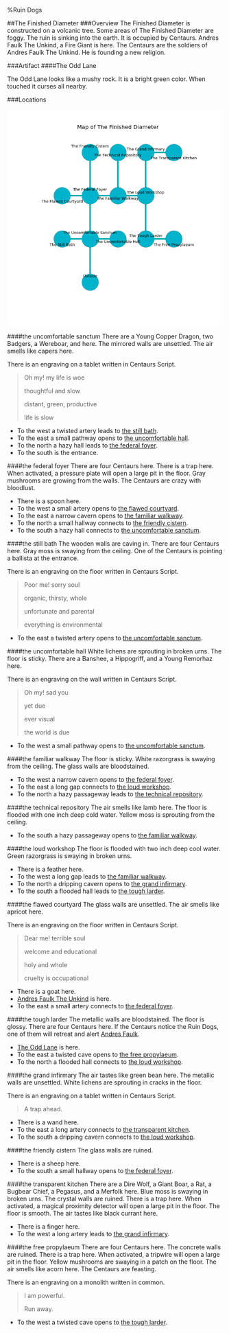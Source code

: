 %Ruin Dogs

##The Finished Diameter
###Overview
The Finished Diameter is constructed on a volcanic tree. Some areas of The Finished Diameter are foggy. The ruin is sinking into the earth. It is occupied by Centaurs. <a name="Andres-Faulk-The-Unkind"></a>Andres Faulk The Unkind, a Fire Giant is here. The Centaurs are the soldiers of Andres Faulk The Unkind. He  is founding a new religion. 



###Artifact
####<a name="The-Odd-Lane"></a>The Odd Lane


The Odd Lane looks like a mushy rock. It is a bright green color. When touched it curses all nearby. 





###Locations


![](../v2/images/The-Finished-Diameter.png)

####<a name="the-uncomfortable-sanctum"></a>the uncomfortable sanctum
There are a Young Copper Dragon, two Badgers, a Wereboar, and  here. The mirrored walls are unsettled. The air smells like capers here. 

There is an engraving on a tablet written in Centaurs Script. 

> Oh my! my life is woe
>
> thoughtful and slow
>
> distant, green, productive
>
> life is slow
>


* To the west a twisted artery leads to [the still bath](#the-still-bath).
* To the east a small pathway opens to [the uncomfortable hall](#the-uncomfortable-hall).
* To the north a hazy hall leads to [the federal foyer](#the-federal-foyer).
* To the south is the entrance.


####<a name="the-federal-foyer"></a>the federal foyer
There are four Centaurs here. There is a trap here. When activated, a pressure plate will open a large pit in the floor. Gray mushrooms are growing from the walls. The Centaurs are crazy with bloodlust. 



* There is a spoon here.
* To the west a small artery opens to [the flawed courtyard](#the-flawed-courtyard).
* To the east a narrow cavern opens to [the familiar walkway](#the-familiar-walkway).
* To the north a small hallway connects to [the friendly cistern](#the-friendly-cistern).
* To the south a hazy hall connects to [the uncomfortable sanctum](#the-uncomfortable-sanctum).


####<a name="the-still-bath"></a>the still bath
The wooden walls are caving in. There are four Centaurs here. Gray moss is swaying from the ceiling. One of the Centaurs is pointing a ballista at the entrance. 

There is an engraving on the floor written in Centaurs Script. 

> Poor me! sorry soul
>
> organic, thirsty, whole
>
> unfortunate and parental
>
> everything is environmental
>


* To the east a twisted artery opens to [the uncomfortable sanctum](#the-uncomfortable-sanctum).


####<a name="the-uncomfortable-hall"></a>the uncomfortable hall
White lichens are sprouting in broken urns. The floor is sticky. There are a Banshee, a Hippogriff, and a Young Remorhaz here. 

There is an engraving on the wall written in Centaurs Script. 

> Oh my! sad you
>
> yet due
>
> ever visual
>
> the world is due
>


* To the west a small pathway opens to [the uncomfortable sanctum](#the-uncomfortable-sanctum).


####<a name="the-familiar-walkway"></a>the familiar walkway
The floor is sticky. White razorgrass is swaying from the ceiling. The glass walls are bloodstained. 



* To the west a narrow cavern opens to [the federal foyer](#the-federal-foyer).
* To the east a long gap connects to [the loud workshop](#the-loud-workshop).
* To the north a hazy passageway leads to [the technical repository](#the-technical-repository).


####<a name="the-technical-repository"></a>the technical repository
The air smells like lamb here. The floor is flooded with one inch deep cold water. Yellow moss is sprouting from the ceiling. 



* To the south a hazy passageway opens to [the familiar walkway](#the-familiar-walkway).


####<a name="the-loud-workshop"></a>the loud workshop
The floor is flooded with two inch deep cool water. Green razorgrass is swaying in broken urns. 



* There is a feather here.
* To the west a long gap leads to [the familiar walkway](#the-familiar-walkway).
* To the north a dripping cavern opens to [the grand infirmary](#the-grand-infirmary).
* To the south a flooded hall leads to [the tough larder](#the-tough-larder).


####<a name="the-flawed-courtyard"></a>the flawed courtyard
The glass walls are unsettled. The air smells like apricot here. 

There is an engraving on the floor written in Centaurs Script. 

> Dear me! terrible soul
>
> welcome and educational
>
> holy and whole
>
> cruelty is occupational
>


* There is a goat here.
* [Andres Faulk The Unkind](#Andres-Faulk-The-Unkind) is here.
* To the east a small artery connects to [the federal foyer](#the-federal-foyer).


####<a name="the-tough-larder"></a>the tough larder
The metallic walls are bloodstained. The floor is glossy. There are four Centaurs here. If the Centaurs notice the Ruin Dogs, one of them will retreat and alert [Andres Faulk](#Andres-Faulk). 



* [The Odd Lane](#The-Odd-Lane) is here.
* To the east a twisted cave opens to [the free propylaeum](#the-free-propylaeum).
* To the north a flooded hall connects to [the loud workshop](#the-loud-workshop).


####<a name="the-grand-infirmary"></a>the grand infirmary
The air tastes like green bean here. The metallic walls are unsettled. White lichens are sprouting in cracks in the floor. 

There is an engraving on a tablet written in Centaurs Script. 

> A trap ahead.
>


* There is a wand here.
* To the east a long artery connects to [the transparent kitchen](#the-transparent-kitchen).
* To the south a dripping cavern connects to [the loud workshop](#the-loud-workshop).


####<a name="the-friendly-cistern"></a>the friendly cistern
The glass walls are ruined. 



* There is a sheep here.
* To the south a small hallway opens to [the federal foyer](#the-federal-foyer).


####<a name="the-transparent-kitchen"></a>the transparent kitchen
There are a Dire Wolf, a Giant Boar, a Rat, a Bugbear Chief, a Pegasus, and a Merfolk here. Blue moss is swaying in broken urns. The crystal walls are ruined. There is a trap here. When activated, a magical proximity detector will open a large pit in the floor. The floor is smooth. The air tastes like black currant here. 



* There is a finger here.
* To the west a long artery leads to [the grand infirmary](#the-grand-infirmary).


####<a name="the-free-propylaeum"></a>the free propylaeum
There are four Centaurs here. The concrete walls are ruined. There is a trap here. When activated, a tripwire will open a large pit in the floor. Yellow mushrooms are swaying in a patch on the floor. The air smells like acorn here. The Centaurs are feasting. 

There is an engraving on a monolith written in common. 

> I am powerful.
>
> Run away.
>


* To the west a twisted cave opens to [the tough larder](#the-tough-larder).


